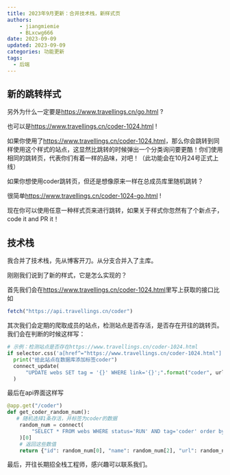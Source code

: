 ```yaml
---
title: 2023年9月更新：合并技术栈，新样式页
authors: 
    - jiangmiemie
    - BLxcwg666
date: 2023-09-09
updated: 2023-09-09
categories: 功能更新
tags:
  - 后端
---
```


## 新的跳转样式

另外为什么一定要是<https://www.travellings.cn/go.html> ?

也可以是<https://www.travellings.cn/coder-1024.html> !

如果你使用了<https://www.travellings.cn/coder-1024.html>，那么你会跳转到同样使用这个样式的站点，这显然比跳转的时候弹出一个分类询问要更酷！你们使用相同的跳转页，代表你们有着一样的品味，对吧！（此功能会在10月24号正式上线）

如果你想使用coder跳转页，但还是想像原来一样在总成员库里随机跳转？

很简单<https://www.travellings.cn/coder-1024-go.html> !

现在你可以使用任意一种样式页来进行跳转，如果关于样式你忽然有了个新点子，code it and PR it！

## 技术栈

我合并了技术栈，先从博客开刀。从分支合并入了主库。

刚刚我们说到了新的样式，它是怎么实现的？

首先我们会在<https://www.travellings.cn/coder-1024.html>里写上获取的接口比如

``` javascript
fetch("https://api.travellings.cn/coder")
```

其次我们会定期的爬取成员的站点，检测站点是否存活，是否存在开往的跳转页。我们会在判断的时候这样写：

``` python
# 示例：检测站点是否存在https://www.travellings.cn/coder-1024.html
if selector.css('a[href^="https://www.travellings.cn/coder-1024.html"]'):
  print("给此站点在数据库添加标签coder")
  connect_update(
      "UPDATE webs SET tag = '{}' WHERE link='{}';".format("coder", url)
  )
```

最后在api界面这样写

``` python
@app.get("/coder")
def get_coder_random_num():
   # 随机选择1条存活，并标签为coder的数据
    random_num = connect(
        "SELECT * FROM webs WHERE status='RUN' AND tag='coder' order by random() limit 1;"
    )[0]
    # 返回这些数值
    return {"id": random_num[0], "name": random_num[2], "url": random_num[-1]}
```

最后，开往长期招全栈工程师，感兴趣可以联系我们。
